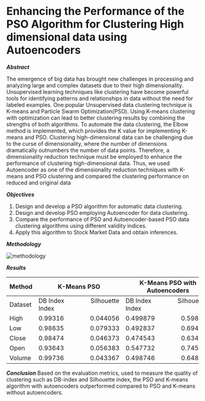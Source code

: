# Enhancing the Performance of the PSO Algorithm for Clustering High dimensional data using Autoencoders

_**Abstract**_

The emergence of big data has brought new challenges in processing and analyzing large and complex datasets due to their high dimensionality. Unsupervised learning techniques like clustering have become powerful tools for identifying patterns and relationships in data without the need for labeled examples. One popular Unsupervised data clustering technique is K-means and Particle Swarm Optimization(PSO). Using K-means clustering with optimization can lead to better clustering results by combining the strengths of both algorithms. To automate the data clustering, the Elbow method is implemented, which provides the K value for implementing K-means and PSO. Clustering high-dimensional data can be challenging due to the curse of dimensionality, where the number of dimensions dramatically outnumbers the number of data points. Therefore, a dimensionality reduction technique must be employed to enhance the performance of clustering high-dimensional data. Thus, we used Autoencoder as one of the dimensionality reduction techniques with K-means and PSO clustering and compared the clustering performance on reduced and original data

_**Objectives**_
1. Design and develop a PSO algorithm for automatic data clustering.
2. Design and develop PSO employing Autoencoder for data clustering.
3. Compare the performance of PSO and Autoencoder-based PSO data clustering algorithms using different validity indices.
4. Apply this algorithm to Stock Market Data and obtain inferences.

_**Methodology**_

![methodology](https://github.com/Priya-cse/PSO-and-KMeans-for-Clustering-High-dimensional-data-using-Autoencoders/assets/89922343/047ef794-875a-4a52-9255-6e371314021d)

_**Results**_

| Method | K-Means PSO     | K-Means PSO with Autoencoders |
| -------- | --------------------- | --------------------- |
| Dataset  | DB Index&nbsp;&nbsp;&nbsp;&nbsp;&nbsp;&nbsp;&nbsp;&nbsp;&nbsp;&nbsp;&nbsp;&nbsp;&nbsp;&nbsp;&nbsp;&nbsp;Silhouette Index| DB Index&nbsp;&nbsp;&nbsp;&nbsp;&nbsp;&nbsp;&nbsp;&nbsp;&nbsp;&nbsp;&nbsp;&nbsp;&nbsp;&nbsp;&nbsp;&nbsp;Silhouette Index|
| High     | 0.99316&nbsp;&nbsp;&nbsp;&nbsp;&nbsp;&nbsp;&nbsp;&nbsp;&nbsp;&nbsp;&nbsp;&nbsp;&nbsp;&nbsp;&nbsp;&nbsp;0.044056| 0.499879&nbsp;&nbsp;&nbsp;&nbsp;&nbsp;&nbsp;&nbsp;&nbsp;&nbsp;&nbsp;&nbsp;&nbsp;&nbsp;&nbsp;&nbsp;&nbsp;0.598376|
| Low      | 0.98635&nbsp;&nbsp;&nbsp;&nbsp;&nbsp;&nbsp;&nbsp;&nbsp;&nbsp;&nbsp;&nbsp;&nbsp;&nbsp;&nbsp;&nbsp;&nbsp;0.079333| 0.492837&nbsp;&nbsp;&nbsp;&nbsp;&nbsp;&nbsp;&nbsp;&nbsp;&nbsp;&nbsp;&nbsp;&nbsp;&nbsp;&nbsp;&nbsp;&nbsp;0.694484|
| Close    | 0.98474&nbsp;&nbsp;&nbsp;&nbsp;&nbsp;&nbsp;&nbsp;&nbsp;&nbsp;&nbsp;&nbsp;&nbsp;&nbsp;&nbsp;&nbsp;&nbsp;0.046373| 0.474543&nbsp;&nbsp;&nbsp;&nbsp;&nbsp;&nbsp;&nbsp;&nbsp;&nbsp;&nbsp;&nbsp;&nbsp;&nbsp;&nbsp;&nbsp;&nbsp;0.634368|
| Open     | 0.93643&nbsp;&nbsp;&nbsp;&nbsp;&nbsp;&nbsp;&nbsp;&nbsp;&nbsp;&nbsp;&nbsp;&nbsp;&nbsp;&nbsp;&nbsp;&nbsp;0.056383| 0.547732&nbsp;&nbsp;&nbsp;&nbsp;&nbsp;&nbsp;&nbsp;&nbsp;&nbsp;&nbsp;&nbsp;&nbsp;&nbsp;&nbsp;&nbsp;&nbsp;0.745483|
| Volume   | 0.99736&nbsp;&nbsp;&nbsp;&nbsp;&nbsp;&nbsp;&nbsp;&nbsp;&nbsp;&nbsp;&nbsp;&nbsp;&nbsp;&nbsp;&nbsp;&nbsp;0.043367| 0.498746&nbsp;&nbsp;&nbsp;&nbsp;&nbsp;&nbsp;&nbsp;&nbsp;&nbsp;&nbsp;&nbsp;&nbsp;&nbsp;&nbsp;&nbsp;&nbsp;0.648464|

_**Conclusion**_
Based on the evaluation metrics, used to measure the quality of clustering such as DB-index and Silhouette index, the PSO and K-means algorithm with autoencoders outperformed compared to PSO and K-means without autoencoders.​
		
		
		
